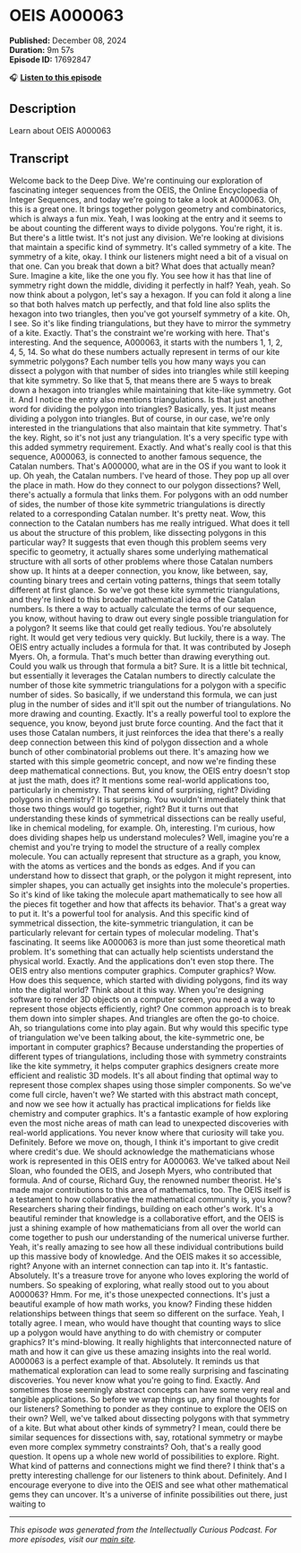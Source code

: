# OEIS A000063

**Published:** December 08, 2024  
**Duration:** 9m 57s  
**Episode ID:** 17692847

🎧 **[Listen to this episode](https://intellectuallycurious.buzzsprout.com/2529712/episodes/17692847-oeis-a000063)**

## Description

Learn about OEIS A000063

## Transcript

Welcome back to the Deep Dive. We're continuing our exploration of fascinating integer sequences from the OEIS, the Online Encyclopedia of Integer Sequences, and today we're going to take a look at A000063. Oh, this is a great one. It brings together polygon geometry and combinatorics, which is always a fun mix. Yeah, I was looking at the entry and it seems to be about counting the different ways to divide polygons. You're right, it is. But there's a little twist. It's not just any division. We're looking at divisions that maintain a specific kind of symmetry. It's called symmetry of a kite. The symmetry of a kite, okay. I think our listeners might need a bit of a visual on that one. Can you break that down a bit? What does that actually mean? Sure. Imagine a kite, like the one you fly. You see how it has that line of symmetry right down the middle, dividing it perfectly in half? Yeah, yeah. So now think about a polygon, let's say a hexagon. If you can fold it along a line so that both halves match up perfectly, and that fold line also splits the hexagon into two triangles, then you've got yourself symmetry of a kite. Oh, I see. So it's like finding triangulations, but they have to mirror the symmetry of a kite. Exactly. That's the constraint we're working with here. That's interesting. And the sequence, A000063, it starts with the numbers 1, 1, 2, 4, 5, 14. So what do these numbers actually represent in terms of our kite symmetric polygons? Each number tells you how many ways you can dissect a polygon with that number of sides into triangles while still keeping that kite symmetry. So like that 5, that means there are 5 ways to break down a hexagon into triangles while maintaining that kite-like symmetry. Got it. And I notice the entry also mentions triangulations. Is that just another word for dividing the polygon into triangles? Basically, yes. It just means dividing a polygon into triangles. But of course, in our case, we're only interested in the triangulations that also maintain that kite symmetry. That's the key. Right, so it's not just any triangulation. It's a very specific type with this added symmetry requirement. Exactly. And what's really cool is that this sequence, A000063, is connected to another famous sequence, the Catalan numbers. That's A000000, what are in the OS if you want to look it up. Oh yeah, the Catalan numbers. I've heard of those. They pop up all over the place in math. How do they connect to our polygon dissections? Well, there's actually a formula that links them. For polygons with an odd number of sides, the number of those kite symmetric triangulations is directly related to a corresponding Catalan number. It's pretty neat. Wow, this connection to the Catalan numbers has me really intrigued. What does it tell us about the structure of this problem, like dissecting polygons in this particular way? It suggests that even though this problem seems very specific to geometry, it actually shares some underlying mathematical structure with all sorts of other problems where those Catalan numbers show up. It hints at a deeper connection, you know, like between, say, counting binary trees and certain voting patterns, things that seem totally different at first glance. So we've got these kite symmetric triangulations, and they're linked to this broader mathematical idea of the Catalan numbers. Is there a way to actually calculate the terms of our sequence, you know, without having to draw out every single possible triangulation for a polygon? It seems like that could get really tedious. You're absolutely right. It would get very tedious very quickly. But luckily, there is a way. The OEIS entry actually includes a formula for that. It was contributed by Joseph Myers. Oh, a formula. That's much better than drawing everything out. Could you walk us through that formula a bit? Sure. It is a little bit technical, but essentially it leverages the Catalan numbers to directly calculate the number of those kite symmetric triangulations for a polygon with a specific number of sides. So basically, if we understand this formula, we can just plug in the number of sides and it'll spit out the number of triangulations. No more drawing and counting. Exactly. It's a really powerful tool to explore the sequence, you know, beyond just brute force counting. And the fact that it uses those Catalan numbers, it just reinforces the idea that there's a really deep connection between this kind of polygon dissection and a whole bunch of other combinatorial problems out there. It's amazing how we started with this simple geometric concept, and now we're finding these deep mathematical connections. But, you know, the OEIS entry doesn't stop at just the math, does it? It mentions some real-world applications too, particularly in chemistry. That seems kind of surprising, right? Dividing polygons in chemistry? It is surprising. You wouldn't immediately think that those two things would go together, right? But it turns out that understanding these kinds of symmetrical dissections can be really useful, like in chemical modeling, for example. Oh, interesting. I'm curious, how does dividing shapes help us understand molecules? Well, imagine you're a chemist and you're trying to model the structure of a really complex molecule. You can actually represent that structure as a graph, you know, with the atoms as vertices and the bonds as edges. And if you can understand how to dissect that graph, or the polygon it might represent, into simpler shapes, you can actually get insights into the molecule's properties. So it's kind of like taking the molecule apart mathematically to see how all the pieces fit together and how that affects its behavior. That's a great way to put it. It's a powerful tool for analysis. And this specific kind of symmetrical dissection, the kite-symmetric triangulation, it can be particularly relevant for certain types of molecular modeling. That's fascinating. It seems like A000063 is more than just some theoretical math problem. It's something that can actually help scientists understand the physical world. Exactly. And the applications don't even stop there. The OEIS entry also mentions computer graphics. Computer graphics? Wow. How does this sequence, which started with dividing polygons, find its way into the digital world? Think about it this way. When you're designing software to render 3D objects on a computer screen, you need a way to represent those objects efficiently, right? One common approach is to break them down into simpler shapes. And triangles are often the go-to choice. Ah, so triangulations come into play again. But why would this specific type of triangulation we've been talking about, the kite-symmetric one, be important in computer graphics? Because understanding the properties of different types of triangulations, including those with symmetry constraints like the kite symmetry, it helps computer graphics designers create more efficient and realistic 3D models. It's all about finding that optimal way to represent those complex shapes using those simpler components. So we've come full circle, haven't we? We started with this abstract math concept, and now we see how it actually has practical implications for fields like chemistry and computer graphics. It's a fantastic example of how exploring even the most niche areas of math can lead to unexpected discoveries with real-world applications. You never know where that curiosity will take you. Definitely. Before we move on, though, I think it's important to give credit where credit's due. We should acknowledge the mathematicians whose work is represented in this OEIS entry for A000063. We've talked about Neil Sloan, who founded the OEIS, and Joseph Myers, who contributed that formula. And of course, Richard Guy, the renowned number theorist. He's made major contributions to this area of mathematics, too. The OEIS itself is a testament to how collaborative the mathematical community is, you know? Researchers sharing their findings, building on each other's work. It's a beautiful reminder that knowledge is a collaborative effort, and the OEIS is just a shining example of how mathematicians from all over the world can come together to push our understanding of the numerical universe further. Yeah, it's really amazing to see how all these individual contributions build up this massive body of knowledge. And the OEIS makes it so accessible, right? Anyone with an internet connection can tap into it. It's fantastic. Absolutely. It's a treasure trove for anyone who loves exploring the world of numbers. So speaking of exploring, what really stood out to you about A000063? Hmm. For me, it's those unexpected connections. It's just a beautiful example of how math works, you know? Finding these hidden relationships between things that seem so different on the surface. Yeah, I totally agree. I mean, who would have thought that counting ways to slice up a polygon would have anything to do with chemistry or computer graphics? It's mind-blowing. It really highlights that interconnected nature of math and how it can give us these amazing insights into the real world. A000063 is a perfect example of that. Absolutely. It reminds us that mathematical exploration can lead to some really surprising and fascinating discoveries. You never know what you're going to find. Exactly. And sometimes those seemingly abstract concepts can have some very real and tangible applications. So before we wrap things up, any final thoughts for our listeners? Something to ponder as they continue to explore the OEIS on their own? Well, we've talked about dissecting polygons with that symmetry of a kite. But what about other kinds of symmetry? I mean, could there be similar sequences for dissections with, say, rotational symmetry or maybe even more complex symmetry constraints? Ooh, that's a really good question. It opens up a whole new world of possibilities to explore. Right. What kind of patterns and connections might we find there? I think that's a pretty interesting challenge for our listeners to think about. Definitely. And I encourage everyone to dive into the OEIS and see what other mathematical gems they can uncover. It's a universe of infinite possibilities out there, just waiting to

---
*This episode was generated from the Intellectually Curious Podcast. For more episodes, visit our [main site](https://intellectuallycurious.buzzsprout.com).*
